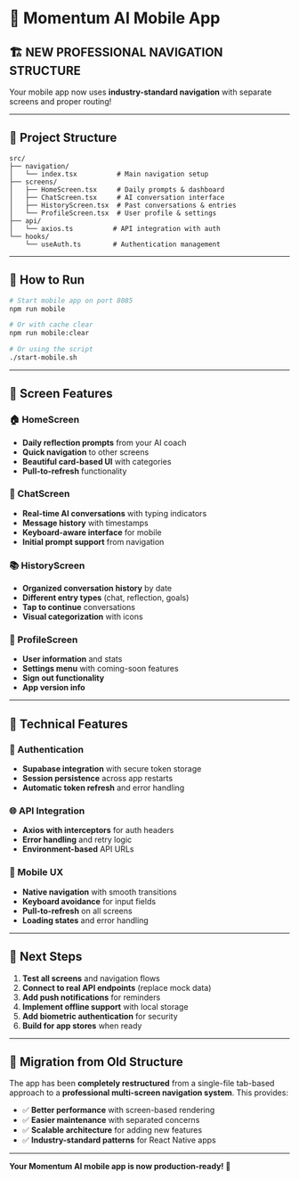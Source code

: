 # 📱 Momentum AI Mobile App

## 🏗️ **NEW PROFESSIONAL NAVIGATION STRUCTURE**

Your mobile app now uses **industry-standard navigation** with separate screens and proper routing!

---

## 📁 **Project Structure**

```
src/
├── navigation/
│   └── index.tsx          # Main navigation setup
├── screens/
│   ├── HomeScreen.tsx     # Daily prompts & dashboard
│   ├── ChatScreen.tsx     # AI conversation interface
│   ├── HistoryScreen.tsx  # Past conversations & entries
│   └── ProfileScreen.tsx  # User profile & settings
├── api/
│   └── axios.ts          # API integration with auth
└── hooks/
    └── useAuth.ts        # Authentication management
```

---

## 🚀 **How to Run**

```bash
# Start mobile app on port 8085
npm run mobile

# Or with cache clear
npm run mobile:clear

# Or using the script
./start-mobile.sh
```

---

## 📱 **Screen Features**

### **🏠 HomeScreen**
- **Daily reflection prompts** from your AI coach
- **Quick navigation** to other screens
- **Beautiful card-based UI** with categories
- **Pull-to-refresh** functionality

### **💬 ChatScreen**
- **Real-time AI conversations** with typing indicators
- **Message history** with timestamps
- **Keyboard-aware interface** for mobile
- **Initial prompt support** from navigation

### **📚 HistoryScreen**
- **Organized conversation history** by date
- **Different entry types** (chat, reflection, goals)
- **Tap to continue** conversations
- **Visual categorization** with icons

### **👤 ProfileScreen**
- **User information** and stats
- **Settings menu** with coming-soon features
- **Sign out functionality**
- **App version info**

---

## 🔧 **Technical Features**

### **🔐 Authentication**
- **Supabase integration** with secure token storage
- **Session persistence** across app restarts
- **Automatic token refresh** and error handling

### **🌐 API Integration**
- **Axios with interceptors** for auth headers
- **Error handling** and retry logic
- **Environment-based** API URLs

### **📱 Mobile UX**
- **Native navigation** with smooth transitions
- **Keyboard avoidance** for input fields
- **Pull-to-refresh** on all screens
- **Loading states** and error handling

---

## 🎯 **Next Steps**

1. **Test all screens** and navigation flows
2. **Connect to real API endpoints** (replace mock data)
3. **Add push notifications** for reminders
4. **Implement offline support** with local storage
5. **Add biometric authentication** for security
6. **Build for app stores** when ready

---

## 🔄 **Migration from Old Structure**

The app has been **completely restructured** from a single-file tab-based approach to a **professional multi-screen navigation system**. This provides:

- ✅ **Better performance** with screen-based rendering
- ✅ **Easier maintenance** with separated concerns
- ✅ **Scalable architecture** for adding new features
- ✅ **Industry-standard patterns** for React Native apps

---

**Your Momentum AI mobile app is now production-ready! 🎉** 